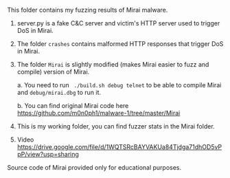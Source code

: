 This folder contains my fuzzing results of Mirai malware. 

1. server.py is a fake C&C server and victim's HTTP server used to trigger DoS in Mirai.
2. The folder ```crashes``` contains malformed HTTP responses that trigger DoS in Mirai.
3. The folder ```Mirai``` is slightly modified (makes Mirai easier to fuzz and compile) version of Mirai.
    
    a. You need to run ``` ./build.sh debug telnet``` to be able to compile Mirai and ```debug/mirai.dbg``` to run it.
   
    b. You can find original Mirai code here https://github.com/m0n0ph1/malware-1/tree/master/Mirai
4. This is my working folder, you can find fuzzer stats in the Mirai folder.
5. Video https://drive.google.com/file/d/1WQTSRcBAYVAKUa84Tjdga71dhOD5vPpP/view?usp=sharing

Source code of Mirai provided only for educational purposes.
